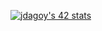 
[![jdagoy's 42 stats](https://badge42.vercel.app/api/v2/clherffu2004008l1bt940soj/stats?cursusId=21&coalitionId=54)](www.linkedin.com/in/jdagz28)
